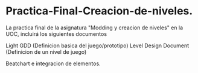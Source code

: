# Practica-Final-Creacion-de-niveles.

La practica final de la asignatura "Modding y creacion de niveles" en la UOC, incluirá los siguientes documentos

Light GDD (Definicion basica del juego/prototipo)
Level Design Document (Definicion de un nivel de juego)

Beatchart e integracion de elementos.
